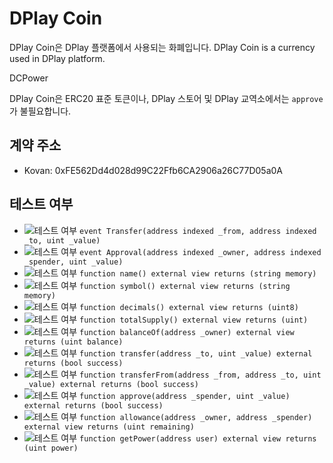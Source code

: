 # DPlay Coin
DPlay Coin은 DPlay 플랫폼에서 사용되는 화폐입니다.
DPlay Coin is a currency used in DPlay platform.

DCPower

DPlay Coin은 ERC20 표준 토큰이나, DPlay 스토어 및 DPlay 교역소에서는 `approve`가 불필요합니다.

## 계약 주소
- Kovan: 0xFE562Dd4d028d99C22Ffb6CA2906a26C77D05a0A

## 테스트 여부
- ![테스트 여부](https://img.shields.io/badge/테스트%20여부-no-red.svg) `event Transfer(address indexed _from, address indexed _to, uint _value)`
- ![테스트 여부](https://img.shields.io/badge/테스트%20여부-no-red.svg) `event Approval(address indexed _owner, address indexed _spender, uint _value)`
- ![테스트 여부](https://img.shields.io/badge/테스트%20여부-yes-brightgreen.svg) `function name() external view returns (string memory)`
- ![테스트 여부](https://img.shields.io/badge/테스트%20여부-yes-brightgreen.svg) `function symbol() external view returns (string memory)`
- ![테스트 여부](https://img.shields.io/badge/테스트%20여부-yes-brightgreen.svg) `function decimals() external view returns (uint8)`
- ![테스트 여부](https://img.shields.io/badge/테스트%20여부-no-red.svg) `function totalSupply() external view returns (uint)`
- ![테스트 여부](https://img.shields.io/badge/테스트%20여부-no-red.svg) `function balanceOf(address _owner) external view returns (uint balance)`
- ![테스트 여부](https://img.shields.io/badge/테스트%20여부-no-red.svg) `function transfer(address _to, uint _value) external returns (bool success)`
- ![테스트 여부](https://img.shields.io/badge/테스트%20여부-no-red.svg) `function transferFrom(address _from, address _to, uint _value) external returns (bool success)`
- ![테스트 여부](https://img.shields.io/badge/테스트%20여부-no-red.svg) `function approve(address _spender, uint _value) external returns (bool success)`
- ![테스트 여부](https://img.shields.io/badge/테스트%20여부-no-red.svg) `function allowance(address _owner, address _spender) external view returns (uint remaining)`
- ![테스트 여부](https://img.shields.io/badge/테스트%20여부-no-red.svg) `function getPower(address user) external view returns (uint power)`
